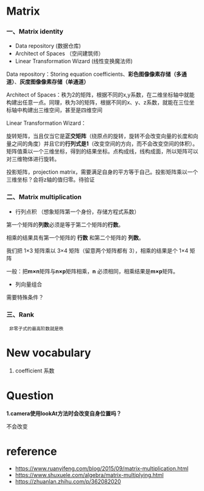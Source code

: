 # Matrix

### 一、Matrix identity

- Data repository (数据仓库)
- Architect of Spaces （空间建筑师）
- Linear Transformation Wizard (线性变换魔法师)



Data repository：Storing equation coefficients、**彩色图像像素存储（多通道）**、**灰度图像像素存储（单通道）**

Architect of Spaces：秩为2的矩阵，根据不同的x,y系数，在二维坐标轴中就能构建出任意一点。同理，秩为3的矩阵，根据不同的x、y、z系数，就能在三位坐标轴中构建出三维空间，甚至是四维空间

Linear Transformation Wizard：

旋转矩阵，当且仅当它是**正交矩阵**（绕原点的旋转，旋转不会改变向量的长度和向量之间的角度）并且它的**行列式是1**（改变空间的方向，而不会改变空间的体积）。矩阵值乘以一个三维坐标，得到的结果坐标。点构成线，线构成面，所以矩阵可以对三维物体进行旋转。

投影矩阵，projection matrix，需要满足自身的平方等于自己。投影矩阵乘以一个三维坐标？会将z轴的值归零。待验证



### 二、Matrix multiplication

- 行列点积 （想象矩阵第一个身份，存储方程式系数）

第一个矩阵的**列数**必须是等于第二个矩阵的**行数**。

相乘的结果具有第一个矩阵的 **行数** 和第二个矩阵的 **列数**。

我们把 1×3 矩阵乘以 3×4 矩阵（留意两个矩阵都有 3），相乘的结果是个 1×4 矩阵

一般：把**m×n**矩阵与**n×p**矩阵相乘，**n** 必须相同，相乘结果是**m×p**矩阵。

- 列向量组合

需要特殊条件？



### 三、Rank

```text
 非零子式的最高阶数就是秩 
```



# New vocabulary

1. coefficient 系数



# Question

**1.camera使用lookAt方法时会改变自身位置吗？**

不会改变



# reference

- https://www.ruanyifeng.com/blog/2015/09/matrix-multiplication.html
- https://www.shuxuele.com/algebra/matrix-multiplying.html
- https://zhuanlan.zhihu.com/p/362082020
